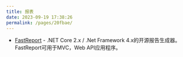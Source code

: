 ```yaml
---
title: 报表
date: 2023-09-19 17:38:26
permalink: /pages/20fbae/
---
```

* [FastReport](https://github.com/FastReports/FastReport) -  .NET Core 2.x / .Net Framework 4.x的开源报告生成器。 FastReport可用于MVC，Web API应用程序。